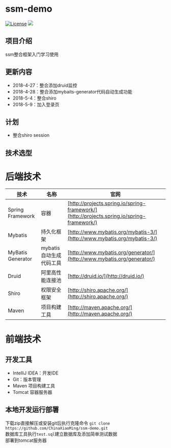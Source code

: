 # ssm-demo
[![License](http://img.shields.io/badge/license-apache%202-brightgreen.svg)](https://github.com/ChinaXiaoMing/ssm-demo/blob/master/LICENSE)
[![](https://img.shields.io/badge/Author-fuyuanming-orange.svg)](https://github.com/ChinaXiaoMing)

## 项目介绍
ssm整合框架入门学习使用

## 更新内容
- 2018-4-27：整合添加druid监控<br/>
- 2018-4-28：整合添加mybaits-generator代码自动生成功能
- 2018-5-4：整合shiro
- 2018-5-9：加入登录页

## 计划
- 整合shiro session

## 技术选型
# 后端技术
技术 | 名称 | 官网
----|------|----
Spring Framework | 容器  | [http://projects.spring.io/spring-framework/](http://projects.spring.io/spring-framework/)
Mybatis | 持久化框架 | [http://www.mybatis.org/mybatis-3/](http://www.mybatis.org/mybatis-3/)
MyBatis Generator | mybatis自动生成代码工具 | [http://www.mybatis.org/generator/](http://www.mybatis.org/generator/)
Druid | 阿里高性能连接池 | [http://druid.io/](http://druid.io/)
Shiro | 权限安全框架 | [http://shiro.apache.org/](http://shiro.apache.org/)
Maven | 项目构建工具  | [http://maven.apache.org/](http://maven.apache.org/)

# 前端技术

## 开发工具
- IntelliJ IDEA：开发IDE
- Git：版本管理
- Maven 项目构建工具
- Tomcat 容器服务器

## 本地开发运行部署
下载zip直接解压或安装git后执行克隆命令 `git clone https://github.com/ChinaXiaoMing/ssm-demo.git`<br/>
数据库工具执行`test.sql`建立数据库及添加简单测试数据<br/>
部署到tomcat服务器
